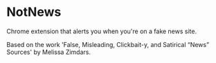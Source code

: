 # NotNews
Chrome extension that alerts you when you're on a fake news site.

Based on the work 'False, Misleading, Clickbait-y, and Satirical “News” Sources' by Melissa Zimdars. 
